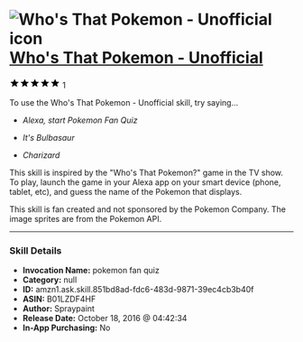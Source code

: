 # &nbsp;<img src="skill_icon" alt="Who's That Pokemon - Unofficial icon" width="36"> [Who's That Pokemon - Unofficial](http://alexa.amazon.com/#skills/amzn1.ask.skill.851bd8ad-fdc6-483d-9871-39ec4cb3b40f)
![5 stars](../../images/ic_star_black_18dp_1x.png)![5 stars](../../images/ic_star_black_18dp_1x.png)![5 stars](../../images/ic_star_black_18dp_1x.png)![5 stars](../../images/ic_star_black_18dp_1x.png)![5 stars](../../images/ic_star_black_18dp_1x.png) 1

To use the Who's That Pokemon - Unofficial skill, try saying...

* *Alexa, start Pokemon Fan Quiz*

* *It's Bulbasaur*

* *Charizard*

This skill is inspired by the "Who's That Pokemon?" game in the TV show. To play, launch the game in your Alexa app on your smart device (phone, tablet, etc), and guess the name of the Pokemon that displays. 

This skill is fan created and not sponsored by the Pokemon Company. The image sprites are from the Pokemon API.

***

### Skill Details

* **Invocation Name:** pokemon fan quiz
* **Category:** null
* **ID:** amzn1.ask.skill.851bd8ad-fdc6-483d-9871-39ec4cb3b40f
* **ASIN:** B01LZDF4HF
* **Author:** Spraypaint
* **Release Date:** October 18, 2016 @ 04:42:34
* **In-App Purchasing:** No
